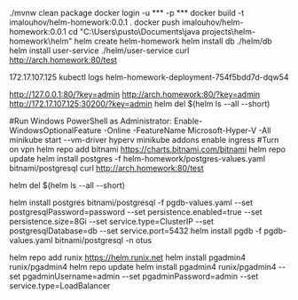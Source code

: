 
./mvnw clean package
docker login -u *** -p ***
docker build -t imalouhov/helm-homework:0.0.1 .
docker push imalouhov/helm-homework:0.0.1
cd "C:\Users\pusto\Documents\java projects\helm-homework\helm"
helm create helm-homework
helm install db ./helm/db
helm install user-service ./helm/user-service
curl http://arch.homework:80/test


172.17.107.125
kubectl logs helm-homework-deployment-754f5bdd7d-dqw54

http://127.0.0.1:80/?key=admin
http://arch.homework:80/?key=admin
http://172.17.107.125:30200/?key=admin
helm del $(helm ls --all --short)


#Run Windows PowerShell as Administrator:
Enable-WindowsOptionalFeature -Online -FeatureName Microsoft-Hyper-V -All
minikube start --vm-driver hyperv
minikube addons enable ingress
#Turn on vpn
helm repo add bitnami https://charts.bitnami.com/bitnami
helm repo update
helm install postgres -f helm-homework/postgres-values.yaml bitnami/postgresql
curl http://arch.homework:80/test

helm del $(helm ls --all --short)






helm install postgres bitnami/postgresql -f pgdb-values.yaml --set postgresqlPassword=password --set persistence.enabled=true --set persistence.size=8Gi --set service.type=ClusterIP --set postgresqlDatabase=db --set service.port=5432
helm install pgdb -f pgdb-values.yaml bitnami/postgresql -n otus

helm repo add runix https://helm.runix.net
helm install pgadmin4 runix/pgadmin4
helm repo update
helm install pgadmin4 runix/pgadmin4 --set pgadminUsername=admin --set pgadminPassword=admin --set service.type=LoadBalancer